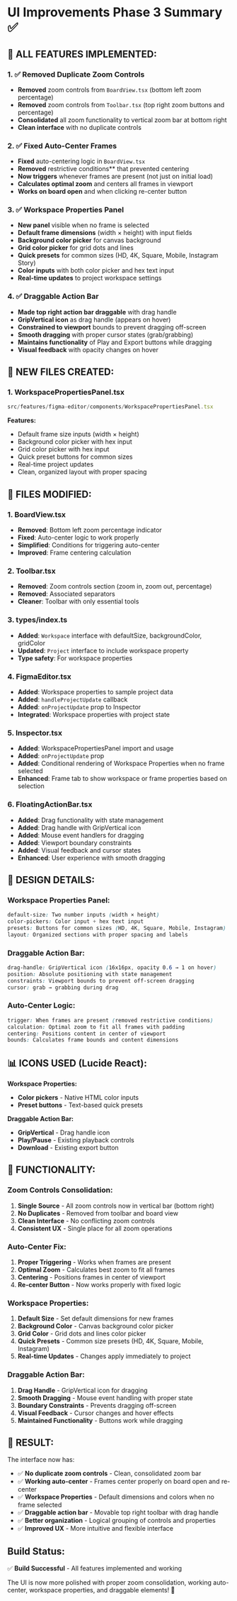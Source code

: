 # UI Improvements Phase 3 Summary ✅

## 🎯 **ALL FEATURES IMPLEMENTED:**

### **1. ✅ Removed Duplicate Zoom Controls**
- **Removed** zoom controls from `BoardView.tsx` (bottom left zoom percentage)
- **Removed** zoom controls from `Toolbar.tsx` (top right zoom buttons and percentage)
- **Consolidated** all zoom functionality to vertical zoom bar at bottom right
- **Clean interface** with no duplicate controls

### **2. ✅ Fixed Auto-Center Frames**
- **Fixed** auto-centering logic in `BoardView.tsx`
- **Removed** restrictive conditions** that prevented centering
- **Now triggers** whenever frames are present (not just on initial load)
- **Calculates optimal zoom** and centers all frames in viewport
- **Works on board open** and when clicking re-center button

### **3. ✅ Workspace Properties Panel**
- **New panel** visible when no frame is selected
- **Default frame dimensions** (width × height) with input fields
- **Background color picker** for canvas background
- **Grid color picker** for grid dots and lines
- **Quick presets** for common sizes (HD, 4K, Square, Mobile, Instagram Story)
- **Color inputs** with both color picker and hex text input
- **Real-time updates** to project workspace settings

### **4. ✅ Draggable Action Bar**
- **Made top right action bar draggable** with drag handle
- **GripVertical icon** as drag handle (appears on hover)
- **Constrained to viewport** bounds to prevent dragging off-screen
- **Smooth dragging** with proper cursor states (grab/grabbing)
- **Maintains functionality** of Play and Export buttons while dragging
- **Visual feedback** with opacity changes on hover

## 📁 **NEW FILES CREATED:**

### **1. WorkspacePropertiesPanel.tsx**
```typescript
src/features/figma-editor/components/WorkspacePropertiesPanel.tsx
```
**Features:**
- Default frame size inputs (width × height)
- Background color picker with hex input
- Grid color picker with hex input
- Quick preset buttons for common sizes
- Real-time project updates
- Clean, organized layout with proper spacing

## 🔧 **FILES MODIFIED:**

### **1. BoardView.tsx**
- **Removed**: Bottom left zoom percentage indicator
- **Fixed**: Auto-center logic to work properly
- **Simplified**: Conditions for triggering auto-center
- **Improved**: Frame centering calculation

### **2. Toolbar.tsx**
- **Removed**: Zoom controls section (zoom in, zoom out, percentage)
- **Removed**: Associated separators
- **Cleaner**: Toolbar with only essential tools

### **3. types/index.ts**
- **Added**: `Workspace` interface with defaultSize, backgroundColor, gridColor
- **Updated**: `Project` interface to include workspace property
- **Type safety**: For workspace properties

### **4. FigmaEditor.tsx**
- **Added**: Workspace properties to sample project data
- **Added**: `handleProjectUpdate` callback
- **Added**: `onProjectUpdate` prop to Inspector
- **Integrated**: Workspace properties with project state

### **5. Inspector.tsx**
- **Added**: WorkspacePropertiesPanel import and usage
- **Added**: `onProjectUpdate` prop
- **Added**: Conditional rendering of Workspace Properties when no frame selected
- **Enhanced**: Frame tab to show workspace or frame properties based on selection

### **6. FloatingActionBar.tsx**
- **Added**: Drag functionality with state management
- **Added**: Drag handle with GripVertical icon
- **Added**: Mouse event handlers for dragging
- **Added**: Viewport boundary constraints
- **Added**: Visual feedback and cursor states
- **Enhanced**: User experience with smooth dragging

## 🎨 **DESIGN DETAILS:**

### **Workspace Properties Panel:**
```css
default-size: Two number inputs (width × height)
color-pickers: Color input + hex text input
presets: Buttons for common sizes (HD, 4K, Square, Mobile, Instagram)
layout: Organized sections with proper spacing and labels
```

### **Draggable Action Bar:**
```css
drag-handle: GripVertical icon (16x16px, opacity 0.6 → 1 on hover)
position: Absolute positioning with state management
constraints: Viewport bounds to prevent off-screen dragging
cursor: grab → grabbing during drag
```

### **Auto-Center Logic:**
```css
trigger: When frames are present (removed restrictive conditions)
calculation: Optimal zoom to fit all frames with padding
centering: Positions content in center of viewport
bounds: Calculates frame bounds and content dimensions
```

## 📊 **ICONS USED (Lucide React):**

**Workspace Properties:**
- **Color pickers** - Native HTML color inputs
- **Preset buttons** - Text-based quick presets

**Draggable Action Bar:**
- **GripVertical** - Drag handle icon
- **Play/Pause** - Existing playback controls
- **Download** - Existing export button

## 🎯 **FUNCTIONALITY:**

### **Zoom Controls Consolidation:**
1. **Single Source** - All zoom controls now in vertical bar (bottom right)
2. **No Duplicates** - Removed from toolbar and board view
3. **Clean Interface** - No conflicting zoom controls
4. **Consistent UX** - Single place for all zoom operations

### **Auto-Center Fix:**
1. **Proper Triggering** - Works when frames are present
2. **Optimal Zoom** - Calculates best zoom to fit all frames
3. **Centering** - Positions frames in center of viewport
4. **Re-center Button** - Now works properly with fixed logic

### **Workspace Properties:**
1. **Default Size** - Set default dimensions for new frames
2. **Background Color** - Canvas background color picker
3. **Grid Color** - Grid dots and lines color picker
4. **Quick Presets** - Common size presets (HD, 4K, Square, Mobile, Instagram)
5. **Real-time Updates** - Changes apply immediately to project

### **Draggable Action Bar:**
1. **Drag Handle** - GripVertical icon for dragging
2. **Smooth Dragging** - Mouse event handling with proper state
3. **Boundary Constraints** - Prevents dragging off-screen
4. **Visual Feedback** - Cursor changes and hover effects
5. **Maintained Functionality** - Buttons work while dragging

## 🎯 **RESULT:**

The interface now has:
- ✅ **No duplicate zoom controls** - Clean, consolidated zoom bar
- ✅ **Working auto-center** - Frames center properly on board open and re-center
- ✅ **Workspace Properties** - Default dimensions and colors when no frame selected
- ✅ **Draggable action bar** - Movable top right toolbar with drag handle
- ✅ **Better organization** - Logical grouping of controls and properties
- ✅ **Improved UX** - More intuitive and flexible interface

## **Build Status:**
✅ **Build Successful** - All features implemented and working

The UI is now more polished with proper zoom consolidation, working auto-center, workspace properties, and draggable elements! 🎉
